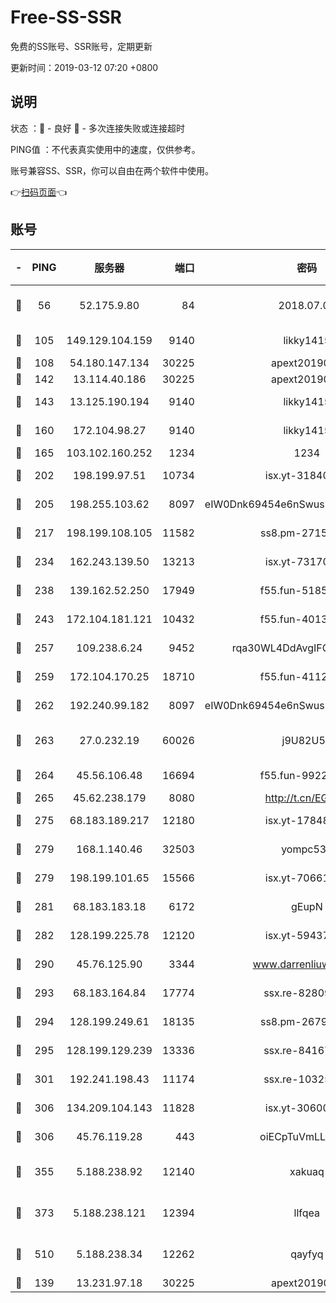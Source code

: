 # Free-SS-SSR

免费的SS账号、SSR账号，定期更新

更新时间：2019-03-12 07:20 +0800

## 说明

状态     ：🙂 - 良好 🙁 - 多次连接失败或连接超时

PING值   ：不代表真实使用中的速度，仅供参考。

账号兼容SS、SSR，你可以自由在两个软件中使用。

👉[扫码页面](https://liesauer.github.io/Free-SS-SSR/)👈

## 账号

|-|PING|服务器|端口|密码|加密方式|区域|
|:----:|:----:|:-----:|-----:|:----:|:----:|:----:|
|🙂|56|52.175.9.80|84|2018.07.07|chacha20-ietf-poly1305|HK|
|🙂|105|149.129.104.159|9140|likky1415|aes-256-cfb|HK|
|🙂|108|54.180.147.134|30225|apext2019006|chacha20|KR|
|🙂|142|13.114.40.186|30225|apext2019006|chacha20|JP|
|🙂|143|13.125.190.194|9140|likky1415|aes-256-cfb|KR|
|🙂|160|172.104.98.27|9140|likky1415|aes-256-cfb|JP|
|🙂|165|103.102.160.252|1234|1234|rc4-md5|JP|
|🙂|202|198.199.97.51|10734|isx.yt-31840098|aes-256-cfb|US|
|🙂|205|198.255.103.62|8097|eIW0Dnk69454e6nSwuspv9DmS201tQ0D|aes-256-cfb|US|
|🙂|217|198.199.108.105|11582|ss8.pm-27159085|aes-256-cfb|US|
|🙂|234|162.243.139.50|13213|isx.yt-73170206|aes-256-cfb|US|
|🙂|238|139.162.52.250|17949|f55.fun-51854536|aes-256-cfb|SG|
|🙂|243|172.104.181.121|10432|f55.fun-40137909|aes-256-cfb|SG|
|🙂|257|109.238.6.24|9452|rqa30WL4DdAvgIFG6Fs3znzTa|aes-256-cfb|FR|
|🙂|259|172.104.170.25|18710|f55.fun-41127984|aes-256-cfb|SG|
|🙂|262|192.240.99.182|8097|eIW0Dnk69454e6nSwuspv9DmS201tQ0D|aes-256-cfb|US|
|🙂|263|27.0.232.19|60026|j9U82U53|xchacha20-ietf-poly1305|HK|
|🙂|264|45.56.106.48|16694|f55.fun-99229922|aes-256-cfb|US|
|🙂|265|45.62.238.179|8080|http://t.cn/EGJIyrl|rc4-md5|CA|
|🙂|275|68.183.189.217|12180|isx.yt-17848049|aes-256-cfb|SG|
|🙂|279|168.1.140.46|32503|yompc535|aes-256-cfb|AU|
|🙂|279|198.199.101.65|15566|isx.yt-70661200|aes-256-cfb|US|
|🙂|281|68.183.183.18|6172|gEupN|aes-256-cfb|SG|
|🙂|282|128.199.225.78|12120|isx.yt-59437690|aes-256-cfb|SG|
|🙂|290|45.76.125.90|3344|www.darrenliuwei.com|aes-256-cfb|AU|
|🙂|293|68.183.164.84|17774|ssx.re-82809807|aes-256-cfb|US|
|🙂|294|128.199.249.61|18135|ss8.pm-26798832|aes-256-cfb|SG|
|🙂|295|128.199.129.239|13336|ssx.re-84167135|aes-256-cfb|SG|
|🙂|301|192.241.198.43|11174|ssx.re-10325861|aes-256-cfb|US|
|🙂|306|134.209.104.143|11828|isx.yt-30600384|aes-256-cfb|SG|
|🙂|306|45.76.119.28|443|oiECpTuVmLLxk4Ts|aes-256-cfb|AU|
|🙂|355|5.188.238.92|12140|xakuaq|chacha20-ietf-poly1305|BR|
|🙂|373|5.188.238.121|12394|llfqea|chacha20-ietf-poly1305|BR|
|🙂|510|5.188.238.34|12262|qayfyq|chacha20-ietf-poly1305|BR|
|🙂|139|13.231.97.18|30225|apext2019006|chacha20|JP|
